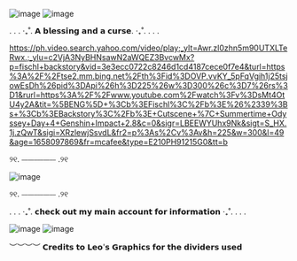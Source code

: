 ![image](https://github.com/Sirephyna/Sirephyna/assets/174101025/ec1044ee-b3a7-4971-b57e-c9c9f95344ad) ![image](https://github.com/Sirephyna/Sirephyna/assets/174101025/18e44b34-6047-4eeb-8029-4ca07dce437c) 

. . . ‧₊˚. 𝗔 𝗯𝗹𝗲𝘀𝘀𝗶𝗻𝗴 𝗮𝗻𝗱 𝗮 𝗰𝘂𝗿𝘀𝗲. ‧₊˚. . . .

https://ph.video.search.yahoo.com/video/play;_ylt=Awr.zl0zhn5m90UTXLTeRwx.;_ylu=c2VjA3NyBHNsawN2aWQEZ3BvcwMx?p=fischl+backstory&vid=3e3ecc0722c8246d1cd4187cece0f7e4&turl=https%3A%2F%2Ftse2.mm.bing.net%2Fth%3Fid%3DOVP.vvKY_5pFqVgih1j25tsjowEsDh%26pid%3DApi%26h%3D225%26w%3D300%26c%3D7%26rs%3D1&rurl=https%3A%2F%2Fwww.youtube.com%2Fwatch%3Fv%3DsMt4OtU4y2A&tit=%5BENG%5D+%3Cb%3EFischl%3C%2Fb%3E%26%2339%3Bs+%3Cb%3EBackstory%3C%2Fb%3E+Cutscene+%7C+Summertime+Odyssey+Day+4+Genshin+Impact+2.8&c=0&sigr=LBEEWYUhx9Nk&sigt=S_HX.1j.zQwT&sigi=XRzlewjSsvdL&fr2=p%3As%2Cv%3Av&h=225&w=300&l=49&age=1658097869&fr=mcafee&type=E210PH91215G0&tt=b

୨୧. ⎯⎯⎯⎯⎯⎯⎯⎯⎯⎯⎯ .୨୧

![image](https://github.com/Sirephyna/Sirephyna/assets/174101025/c71de988-8376-4d42-ace9-cf9a6ecd88d1)

୨୧. ⎯⎯⎯⎯⎯⎯⎯⎯⎯⎯⎯ .୨୧

. . . ‧₊˚. 𝗰𝗵𝗲𝗰𝗸 𝗼𝘂𝘁 𝗺𝘆 𝗺𝗮𝗶𝗻 𝗮𝗰𝗰𝗼𝘂𝗻𝘁 𝗳𝗼𝗿 𝗶𝗻𝗳𝗼𝗿𝗺𝗮𝘁𝗶𝗼𝗻  ‧₊˚. . . .

 ![image](https://github.com/Sirephyna/Sirephyna/assets/174101025/18e44b34-6047-4eeb-8029-4ca07dce437c) ![image](https://github.com/Sirephyna/Sirephyna/assets/174101025/ec1044ee-b3a7-4971-b57e-c9c9f95344ad)

︶︶︶︶ 𝗖𝗿𝗲𝗱𝗶𝘁𝘀 𝘁𝗼 𝗟𝗲𝗼'𝘀 𝗚𝗿𝗮𝗽𝗵𝗶𝗰𝘀
   𝗳𝗼𝗿 𝘁𝗵𝗲 𝗱𝗶𝘃𝗶𝗱𝗲𝗿𝘀 𝘂𝘀𝗲𝗱
